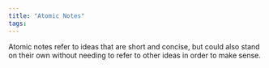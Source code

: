 ```yaml
---
title: "Atomic Notes"
tags:
---
```


Atomic notes refer to ideas that are short and concise, but could also stand on their own without needing to refer to other ideas in order to make sense. 